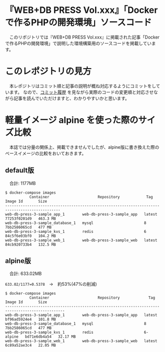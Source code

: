 # 『WEB+DB PRESS Vol.xxx』「Dockerで作るPHPの開発環境」ソースコード

　このリポジトリでは『WEB+DB PRESS Vol.xxx』に掲載された記事「Dockerで作るPHPの開発環境」で説明した環境構築用のソースコードを掲載しています。

# このレポジトリの見方

　本レポジトリはコミット順と記事の説明が概ね対応するようにコミットをしています。
なので、[コミット履歴](https://github.com/IkezoeMakoto/web-db-press-3-sample/commits/master) を見ながら実際のコードの変更順と対応させながら記事を読んでいただけますと、わかりやすいかと思います。


# 軽量イメージ alpine を使った際のサイズ比較

　本誌では分量の関係上、掲載できませんでしたが、alpine版に書き換えた際のベースイメージの比較をおいておきます。

## default版

　合計: 1177MB

```
$ docker-compose images
           Container                      Repository            Tag       Image Id       Size  
-----------------------------------------------------------------------------------------------
web-db-press-3-sample_app_1        web-db-press-3-sample_app   latest   77253f0201d9   463.3 MB
web-db-press-3-sample_database_1   mysql                       8        7bb2586065cd   477 MB  
web-db-press-3-sample_kvs_1        redis                       6        84c5f6e03bf0   104.2 MB
web-db-press-3-sample_web_1        web-db-press-3-sample_web   latest   84cb920733b4   132.5 MB
```

## alpine版

　合計: 633.02MB

`633.02/1177=0.5378`　→　約53%(47%の削減) 

```
$ docker-compose images
           Container                      Repository             Tag        Image Id       Size  
-------------------------------------------------------------------------------------------------
web-db-press-3-sample_app_1        web-db-press-3-sample_app   latest     bf96ad5924e4   101.8 MB
web-db-press-3-sample_database_1   mysql                       8          7bb2586065cd   477 MB  
web-db-press-3-sample_kvs_1        redis                       6-alpine   bd71e6db4a54   32.17 MB
web-db-press-3-sample_web_1        web-db-press-3-sample_web   latest     6c89a52ae3c4   22.05 MB
```